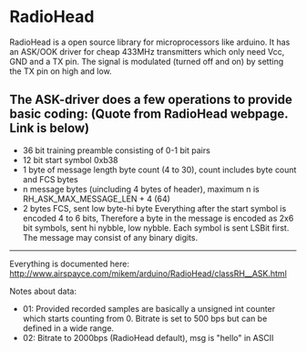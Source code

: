 # RadioHead

RadioHead is a open source library for microprocessors like arduino.
It has an ASK/OOK driver for cheap 433MHz transmitters which
only need Vcc, GND and a TX pin. The signal is modulated (turned off and
on) by setting the TX pin on high and low.

The ASK-driver does a few operations to provide basic coding:
(Quote from RadioHead webpage. Link is below)
--------------------------------------------------------------------
- 36 bit training preamble consisting of 0-1 bit pairs
- 12 bit start symbol 0xb38
- 1 byte of message length byte count (4 to 30), count includes byte 
  count and FCS bytes
- n message bytes (uincluding 4 bytes of header), maximum n is 
  RH_ASK_MAX_MESSAGE_LEN + 4 (64)
- 2 bytes FCS, sent low byte-hi byte
Everything after the start symbol is encoded 4 to 6 bits, 
Therefore a byte in the message is encoded as 2x6 bit symbols, 
sent hi nybble, low nybble. Each symbol is sent LSBit first.
The message may consist of any binary digits.
-----------------------------------------------------------------
Everything is documented here:
http://www.airspayce.com/mikem/arduino/RadioHead/classRH__ASK.html


Notes about data:

* 01: Provided recorded samples are basically a unsigned int counter 
which starts counting from 0. Bitrate is set to 500 bps but can be 
defined in a wide range.
* 02: Bitrate to 2000bps (RadioHead default), msg is "hello" in ASCII

